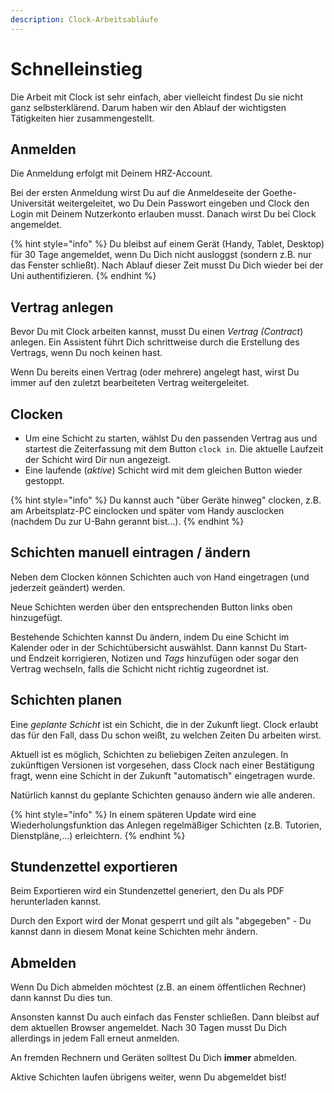 ```yaml
---
description: Clock-Arbeitsabläufe
---
```


# Schnelleinstieg

Die Arbeit mit Clock ist sehr einfach, aber vielleicht findest Du sie nicht ganz selbsterklärend. Darum haben wir den Ablauf der wichtigsten Tätigkeiten hier zusammengestellt.

## Anmelden

Die Anmeldung erfolgt mit Deinem HRZ-Account.

Bei der ersten Anmeldung wirst Du auf die Anmeldeseite der Goethe-Universität weitergeleitet, wo Du Dein Passwort eingeben und Clock den Login mit Deinem Nutzerkonto erlauben musst. Danach wirst Du bei Clock angemeldet.

{% hint style="info" %}
Du bleibst auf einem Gerät \(Handy, Tablet, Desktop\) für 30 Tage angemeldet, wenn Du Dich nicht ausloggst \(sondern z.B. nur das Fenster schließt\). Nach Ablauf dieser Zeit musst Du Dich wieder bei der Uni authentifizieren.
{% endhint %}

## Vertrag anlegen

Bevor Du mit Clock arbeiten kannst, musst Du einen _Vertrag \(Contract_\) anlegen. Ein Assistent führt Dich schrittweise durch die Erstellung des Vertrags, wenn Du noch keinen hast. 

Wenn Du bereits einen Vertrag \(oder mehrere\) angelegt hast, wirst Du immer auf den zuletzt bearbeiteten Vertrag weitergeleitet.

## Clocken

* Um eine Schicht zu starten, wählst Du den passenden Vertrag aus und startest die Zeiterfassung mit dem Button `clock in`. Die aktuelle Laufzeit der Schicht wird Dir nun angezeigt.
* Eine laufende \(_aktive_\) Schicht wird mit dem gleichen Button wieder gestoppt.

{% hint style="info" %}
Du kannst auch "über Geräte hinweg" clocken, z.B. am Arbeitsplatz-PC einclocken und später vom Handy ausclocken \(nachdem Du zur U-Bahn gerannt bist...\).
{% endhint %}

## Schichten manuell eintragen / ändern

Neben dem Clocken können Schichten auch von Hand eingetragen \(und jederzeit geändert\) werden.

Neue Schichten werden über den entsprechenden Button links oben hinzugefügt.

Bestehende Schichten kannst Du ändern, indem Du eine Schicht im Kalender oder in der Schichtübersicht auswählst. Dann kannst Du Start- und Endzeit korrigieren, Notizen und _Tags_ hinzufügen oder sogar den Vertrag wechseln, falls die Schicht nicht richtig zugeordnet ist.

## Schichten planen

Eine _geplante Schicht_ ist ein Schicht, die in der Zukunft liegt. Clock erlaubt das für den Fall, dass Du schon weißt, zu welchen Zeiten Du arbeiten wirst.

Aktuell ist es möglich, Schichten zu beliebigen Zeiten anzulegen. In zukünftigen Versionen ist vorgesehen, dass Clock nach einer Bestätigung fragt, wenn eine Schicht in der Zukunft "automatisch" eingetragen wurde.

Natürlich kannst du geplante Schichten genauso ändern wie alle anderen.

{% hint style="info" %}
In einem späteren Update wird eine Wiederholungsfunktion das Anlegen regelmäßiger Schichten \(z.B. Tutorien, Dienstpläne,...\) erleichtern.
{% endhint %}

## Stundenzettel exportieren

Beim Exportieren wird ein Stundenzettel generiert, den Du als PDF herunterladen kannst.

Durch den Export wird der Monat gesperrt und gilt als "abgegeben" - Du kannst dann in diesem Monat keine Schichten mehr ändern.

## Abmelden

Wenn Du Dich abmelden möchtest \(z.B. an einem öffentlichen Rechner\) dann kannst Du dies tun. 

Ansonsten kannst Du auch einfach das Fenster schließen. Dann bleibst auf dem aktuellen Browser angemeldet. Nach 30 Tagen musst Du Dich allerdings in jedem Fall erneut anmelden.

An fremden Rechnern und Geräten solltest Du Dich **immer** abmelden.

Aktive Schichten laufen übrigens weiter, wenn Du abgemeldet bist!